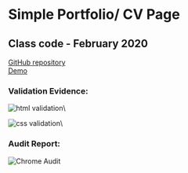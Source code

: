 # Simple Portfolio/ CV Page
## Class code - February 2020
[GitHub repository](https://github.com/tireland1985/simple-cv)\
[Demo](https://tireland1985.github.io/simple-cv/index.html)

### Validation Evidence:
![html validation](http://timireland.uk/simple-cv/html.jpg)\

![css validation](http://timireland.uk/simple-cv/css.jpg)\

### Audit Report:
![Chrome Audit](http://timireland.uk/simple-cv/audit.jpg)